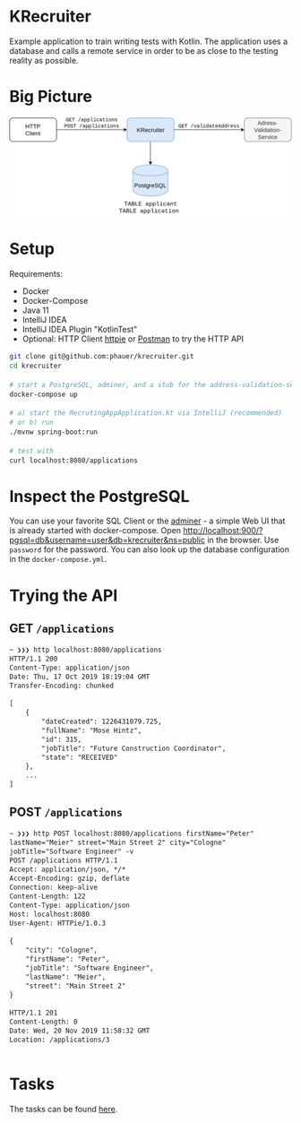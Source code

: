 # KRecruiter

Example application to train writing tests with Kotlin. The application uses a database and calls a remote service in order to be as close to the testing reality as possible.  

# Big Picture

![KRecruiter Big Picture](docs/krecruiter-big-picture.png)

# Setup

Requirements:

- Docker
- Docker-Compose
- Java 11
- IntelliJ IDEA
- IntelliJ IDEA Plugin "KotlinTest"
- Optional: HTTP Client [httpie](https://httpie.org/) or [Postman](https://www.getpostman.com/) to try the HTTP API 

```bash
git clone git@github.com:phauer/krecruiter.git
cd krecruiter

# start a PostgreSQL, adminer, and a stub for the address-validation-service
docker-compose up

# a) start the RecrutingAppApplication.kt via IntelliJ (recommended)
# or b) run
./mvnw spring-boot:run

# test with
curl localhost:8080/applications
```

# Inspect the PostgreSQL

You can use your favorite SQL Client or the [adminer](https://www.adminer.org/) - a simple Web UI that is already started with docker-compose. Open [http://localhost:900/?pgsql=db&username=user&db=krecruiter&ns=public](http://localhost:900/?pgsql=db&username=user&db=krecruiter&ns=public) in the browser. Use `password` for the password. You can also look up the database configuration in the `docker-compose.yml`.

# Trying the API

## GET `/applications`

```
~ ❯❯❯ http localhost:8080/applications
HTTP/1.1 200 
Content-Type: application/json
Date: Thu, 17 Oct 2019 18:19:04 GMT
Transfer-Encoding: chunked

[
    {
        "dateCreated": 1226431079.725,
        "fullName": "Mose Hintz",
        "id": 315,
        "jobTitle": "Future Construction Coordinator",
        "state": "RECEIVED"
    },
    ...
]
```

## POST `/applications`

```
~ ❯❯❯ http POST localhost:8080/applications firstName="Peter" lastName="Meier" street="Main Street 2" city="Cologne" jobTitle="Software Engineer" -v
POST /applications HTTP/1.1
Accept: application/json, */*
Accept-Encoding: gzip, deflate
Connection: keep-alive
Content-Length: 122
Content-Type: application/json
Host: localhost:8080
User-Agent: HTTPie/1.0.3

{
    "city": "Cologne",
    "firstName": "Peter",
    "jobTitle": "Software Engineer",
    "lastName": "Meier",
    "street": "Main Street 2"
}

HTTP/1.1 201 
Content-Length: 0
Date: Wed, 20 Nov 2019 11:58:32 GMT
Location: /applications/3


```

# Tasks

The tasks can be found [here](tasks.md).